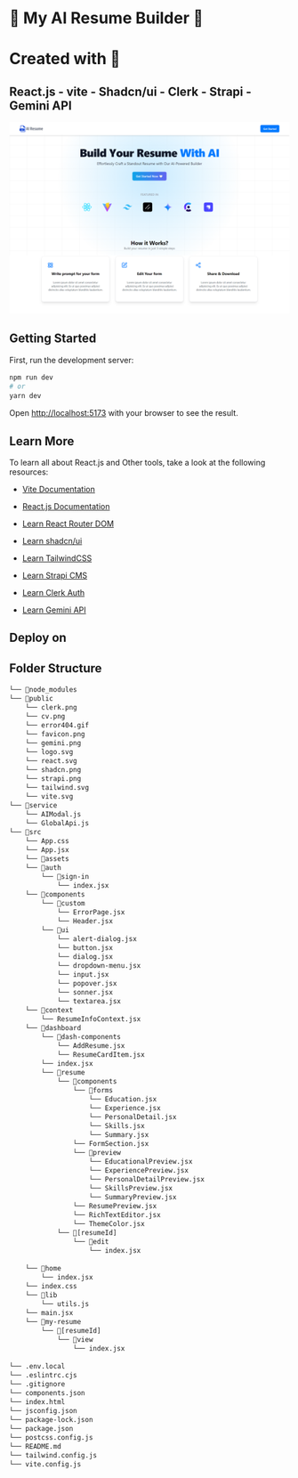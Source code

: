 # 💙 My AI Resume Builder 💙


# Created with 🤍


## React.js - vite - Shadcn/ui - Clerk - Strapi - Gemini API


<img src="/public/output.png">


## Getting Started

First, run the development server:

```bash
npm run dev
# or
yarn dev

```

Open [http://localhost:5173](http://localhost:5173) with your browser to see the result.


## Learn More

To learn all about React.js and Other tools, take a look at the following resources:

- [Vite Documentation](https://vitejs.dev/)

- [React.js Documentation](https://react.dev/)

- [Learn React Router DOM](https://reactrouter.com/en/main)

- [Learn shadcn/ui](https://ui.shadcn.com/)

- [Learn TailwindCSS](https://tailwindcss.com/)

- [Learn Strapi CMS](https://strapi.io/)

- [Learn Clerk Auth](https://clerk.com/)

- [Learn Gemini API](https://ai.google.dev/gemini-api)



## Deploy on 


## Folder Structure
```
└── 📁node_modules
└── 📁public
    └── clerk.png
    └── cv.png
    └── error404.gif
    └── favicon.png
    └── gemini.png
    └── logo.svg
    └── react.svg
    └── shadcn.png
    └── strapi.png
    └── tailwind.svg
    └── vite.svg
└── 📁service
    └── AIModal.js
    └── GlobalApi.js
└── 📁src
    └── App.css
    └── App.jsx
    └── 📁assets
    └── 📁auth
        └── 📁sign-in
            └── index.jsx
    └── 📁components
        └── 📁custom
            └── ErrorPage.jsx
            └── Header.jsx
        └── 📁ui
            └── alert-dialog.jsx
            └── button.jsx
            └── dialog.jsx
            └── dropdown-menu.jsx
            └── input.jsx
            └── popover.jsx
            └── sonner.jsx
            └── textarea.jsx
    └── 📁context
        └── ResumeInfoContext.jsx
    └── 📁dashboard
        └── 📁dash-components
            └── AddResume.jsx
            └── ResumeCardItem.jsx
        └── index.jsx
        └── 📁resume
            └── 📁components
                └── 📁forms
                    └── Education.jsx
                    └── Experience.jsx
                    └── PersonalDetail.jsx
                    └── Skills.jsx
                    └── Summary.jsx
                └── FormSection.jsx
                └── 📁preview
                    └── EducationalPreview.jsx
                    └── ExperiencePreview.jsx
                    └── PersonalDetailPreview.jsx
                    └── SkillsPreview.jsx
                    └── SummaryPreview.jsx
                └── ResumePreview.jsx
                └── RichTextEditor.jsx
                └── ThemeColor.jsx
            └── 📁[resumeId]
                └── 📁edit
                    └── index.jsx

    └── 📁home
        └── index.jsx
    └── index.css
    └── 📁lib
        └── utils.js
    └── main.jsx
    └── 📁my-resume
        └── 📁[resumeId]
            └── 📁view
                └── index.jsx

└── .env.local
└── .eslintrc.cjs
└── .gitignore
└── components.json
└── index.html
└── jsconfig.json
└── package-lock.json
└── package.json
└── postcss.config.js
└── README.md
└── tailwind.config.js
└── vite.config.js
```

